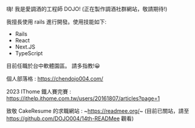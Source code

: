 嗨! 我是愛調酒的工程師 DOJO!
(正在製作調酒社群網站，敬請期待!)

我擅長使用 rails 進行開發。使用技能如下:
- Rails
- React
- Next.JS
- TypeScript

目前任職於台中軟體園區。 請多指教!😀

個人部落格 : https://chendojo004.com/ 

2023 IThome 鐵人賽完賽 : https://ithelp.ithome.com.tw/users/20161807/articles?page=1

致敬 CakeResume 的求職網站 : ~https://readmee.org/~ (目前已關站，請至 https://github.com/DOJO004/14th-READMee 觀看)
